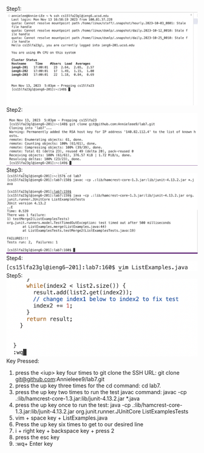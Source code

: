 Step1:
![Image](step1.png)
Step2:
![Image](step2.png)
Step3:
![Image](step3.png)
Step4:
![Image](step4.png)
Step5:
![Image](step5.png)
Key Pressed:

1. press the &lt;iup&gt; key four times to git clone the SSH URL: git clone git@github.com:Annieleee9/lab7.git
2. press the up key three times for the cd command:  cd lab7.
3. press the up key two times to run the test javac command: javac -cp .:lib/hamcrest-core-1.3.jar:lib/junit-4.13.2.jar *.java
4. press the up key once to run the test: java -cp .:lib/hamcrest-core-1.3.jar:lib/junit-4.13.2.jar org.junit.runner.JUnitCore ListExamplesTests
5. vim + space key + ListExamples.java
6. Press the up key six times to get to our desired line
7. i + right key + backspace key + press 2
8. press the esc key
9. :wq+ Enter key

